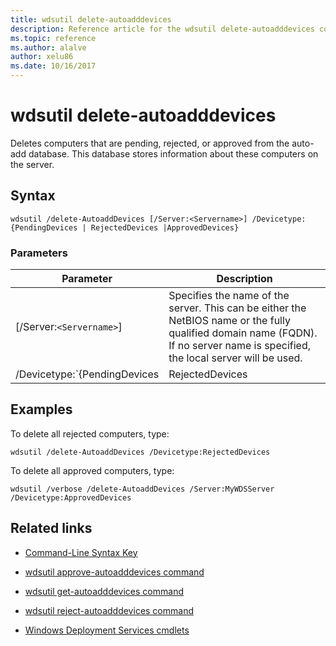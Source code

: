 ```yaml
---
title: wdsutil delete-autoadddevices
description: Reference article for the wdsutil delete-autoadddevices command, which deletes computers that are pending, rejected, or approved from the Auto-add database.
ms.topic: reference
ms.author: alalve
author: xelu86
ms.date: 10/16/2017
---
```


# wdsutil delete-autoadddevices



Deletes computers that are pending, rejected, or approved from the auto-add database. This database stores information about these computers on the server.

## Syntax

```
wdsutil /delete-AutoaddDevices [/Server:<Servername>] /Devicetype:{PendingDevices | RejectedDevices |ApprovedDevices}
```

### Parameters

| Parameter | Description |
|--|--|
| [/Server:`<Servername>`] | Specifies the name of the server. This can be either the NetBIOS name or the fully qualified domain name (FQDN). If no server name is specified, the local server will be used. |
| /Devicetype:`{PendingDevices|RejectedDevices|ApprovedDevices}` | Specifies the type of computer to delete from the database. This type can be **PendingDevices**, which returns all computers in the database that have a status of pending, **RejectedDevices**, which returns all computers in the database that have a status of rejected, or **ApprovedDevices**, which returns all computers that have a status of approved. |

## Examples

To delete all rejected computers, type:

```
wdsutil /delete-AutoaddDevices /Devicetype:RejectedDevices
```

To delete all approved computers, type:

```
wdsutil /verbose /delete-AutoaddDevices /Server:MyWDSServer /Devicetype:ApprovedDevices
```

## Related links

- [Command-Line Syntax Key](command-line-syntax-key.md)

- [wdsutil approve-autoadddevices command](wdsutil-approve-autoadddevices.md)

- [wdsutil get-autoadddevices command](wdsutil-get-autoadddevices.md)

- [wdsutil reject-autoadddevices command](wdsutil-reject-autoadddevices.md)

- [Windows Deployment Services cmdlets](/powershell/module/wds)
